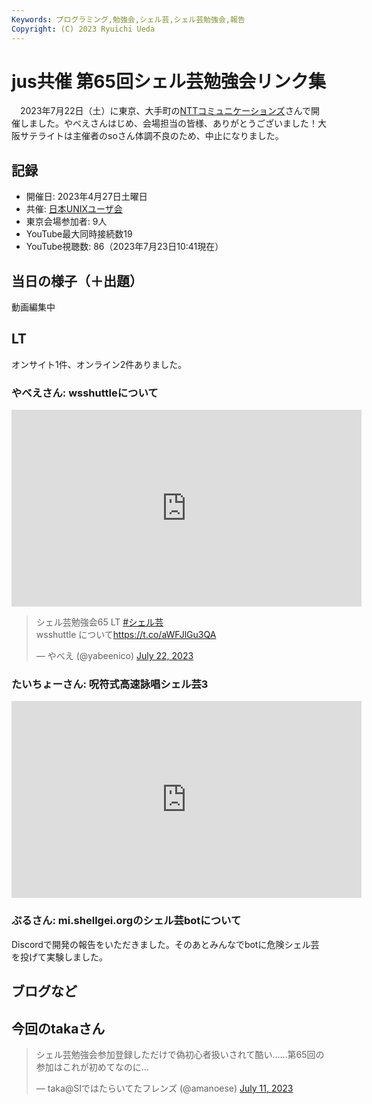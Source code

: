 ```yaml
---
Keywords: プログラミング,勉強会,シェル芸,シェル芸勉強会,報告
Copyright: (C) 2023 Ryuichi Ueda
---
```


# jus共催 第65回シェル芸勉強会リンク集

　2023年7月22日（土）に東京、大手町の[NTTコミュニケーションズ](https://www.ntt.com/index.html)さんで開催しました。やべえさんはじめ、会場担当の皆様、ありがとうございました！大阪サテライトは主催者のsoさん体調不良のため、中止になりました。

## 記録

* 開催日: 2023年4月27日土曜日
* 共催: [日本UNIXユーザ会](https://www.jus.or.jp/)
* 東京会場参加者: 9人
* YouTube最大同時接続数19
* YouTube視聴数: 86（2023年7月23日10:41現在）

## 当日の様子（＋出題）

動画編集中


## LT

オンサイト1件、オンライン2件ありました。

### やべえさん: wsshuttleについて

<iframe width="560" height="315" src="https://www.youtube-nocookie.com/embed/nq-VfhahttM?start=320" title="YouTube video player" frameborder="0" allow="accelerometer; autoplay; clipboard-write; encrypted-media; gyroscope; picture-in-picture; web-share" allowfullscreen></iframe>

<blockquote class="twitter-tweet"><p lang="ja" dir="ltr">シェル芸勉強会65 LT <a href="https://twitter.com/hashtag/%E3%82%B7%E3%82%A7%E3%83%AB%E8%8A%B8?src=hash&amp;ref_src=twsrc%5Etfw">#シェル芸</a><br>wsshuttle について<a href="https://t.co/aWFJlGu3QA">https://t.co/aWFJlGu3QA</a></p>&mdash; やべえ (@yabeenico) <a href="https://twitter.com/yabeenico/status/1682651352776990720?ref_src=twsrc%5Etfw">July 22, 2023</a></blockquote> <script async src="https://platform.twitter.com/widgets.js" charset="utf-8"></script>

### たいちょーさん: 呪符式高速詠唱シェル芸3

<iframe width="560" height="315" src="https://www.youtube-nocookie.com/embed/3FDPsw-8RsM?start=150" title="YouTube video player" frameborder="0" allow="accelerometer; autoplay; clipboard-write; encrypted-media; gyroscope; picture-in-picture; web-share" allowfullscreen></iframe>

### ぷるさん: mi.shellgei.orgのシェル芸botについて

Discordで開発の報告をいただきました。そのあとみんなでbotに危険シェル芸を投げて実験しました。

## ブログなど

## 今回のtakaさん

<blockquote class="twitter-tweet"><p lang="ja" dir="ltr">シェル芸勉強会参加登録しただけで偽初心者扱いされて酷い……第65回の参加はこれが初めてなのに…</p>&mdash; taka@SIではたらいてたフレンズ (@amanoese) <a href="https://twitter.com/amanoese/status/1678819252143529984?ref_src=twsrc%5Etfw">July 11, 2023</a></blockquote> <script async src="https://platform.twitter.com/widgets.js" charset="utf-8"></script>
